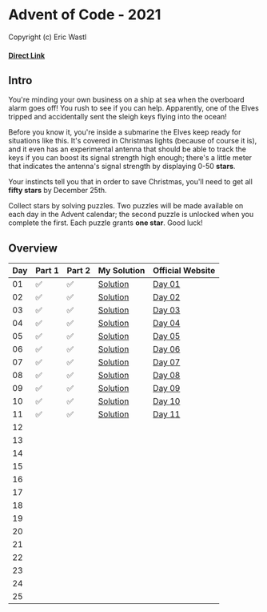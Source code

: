  # Advent of Code - 2021
Copyright (c) Eric Wastl
#### [Direct Link](https://adventofcode.com/2021)

## Intro 
You're minding your own business on a ship at sea when the overboard alarm goes off! You rush to see if you can help. Apparently, one of the Elves tripped and accidentally sent the sleigh keys flying into the ocean!

Before you know it, you're inside a submarine the Elves keep ready for situations like this. It's covered in Christmas lights (because of course it is), and it even has an experimental antenna that should be able to track the keys if you can boost its signal strength high enough; there's a little meter that indicates the antenna's signal strength by displaying 0-50 **stars**.

Your instincts tell you that in order to save Christmas, you'll need to get all **fifty stars** by December 25th.

Collect stars by solving puzzles. Two puzzles will be made available on each day in the Advent calendar; the second puzzle is unlocked when you complete the first. Each puzzle grants **one star**. Good luck!

## Overview

| Day | Part 1 | Part 2 | My Solution | Official Website | 
| --- | --- | --- |---| --- |
| 01 | :white_check_mark: | :white_check_mark: | [Solution](01/code.py) | [Day 01](https://adventofcode.com/2021/day/1) |
| 02 | :white_check_mark: | :white_check_mark: | [Solution](02/code.py) | [Day 02](https://adventofcode.com/2021/day/2) |
| 03 | :white_check_mark: | :white_check_mark: | [Solution](03/code.py) | [Day 03](https://adventofcode.com/2021/day/3) |
| 04 | :white_check_mark: | :white_check_mark: | [Solution](04/code.py) | [Day 04](https://adventofcode.com/2021/day/4) |
| 05 | :white_check_mark: | :white_check_mark: | [Solution](05/code.py) | [Day 05](https://adventofcode.com/2021/day/5) |
| 06 | :white_check_mark: | :white_check_mark: | [Solution](06/code.py) | [Day 06](https://adventofcode.com/2021/day/6) |
| 07 | :white_check_mark: | :white_check_mark: | [Solution](07/code.py) | [Day 07](https://adventofcode.com/2021/day/7) |
| 08 | :white_check_mark: | :white_check_mark: | [Solution](08/code.py) | [Day 08](https://adventofcode.com/2021/day/8) |
| 09 | :white_check_mark: | :white_check_mark: | [Solution](09/code.py) | [Day 09](https://adventofcode.com/2021/day/9) |
| 10 | :white_check_mark: | :white_check_mark: | [Solution](10/code.py) | [Day 10](https://adventofcode.com/2021/day/10) |
| 11 | :white_check_mark: | :white_check_mark: | [Solution](11/code.py) | [Day 11](https://adventofcode.com/2021/day/11) |
| 12 |  |  |  |  |
| 13 |  |  |  |  |
| 14 |  |  |  |  |
| 15 |  |  |  |  |
| 16 |  |  |  |  |
| 17 |  |  |  |  |
| 18 |  |  |  |  |
| 19 |  |  |  |  |
| 20 |  |  |  |  |
| 21 |  |  |  |  |
| 22 |  |  |  |  |
| 23 |  |  |  |  |
| 24 |  |  |  |  |
| 25 |  |  |  |  |

